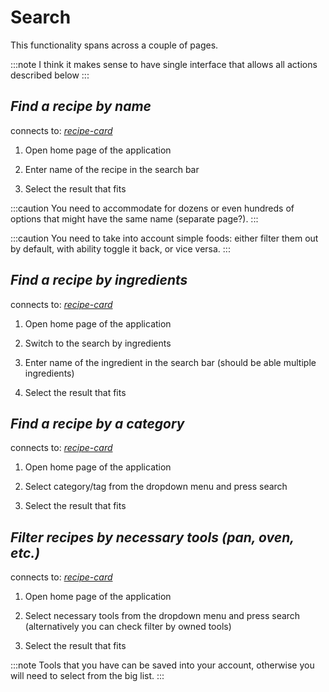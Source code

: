 
# Search

This functionality spans across a couple of pages.

:::note
I think it makes sense to have single interface that allows all actions described below
:::

## *Find a recipe by name*

connects to: *[recipe-card](./recipe-card)*

1. Open home page of the application

1. Enter name of the recipe in the search bar

1. Select the result that fits

:::caution
You need to accommodate for dozens or even hundreds of options that might have the same name (separate page?).
:::

:::caution
You need to take into account simple foods: either filter them out by default, with ability toggle it back, or vice versa.
:::

## *Find a recipe by ingredients*

connects to: *[recipe-card](./recipe-card)*

1. Open home page of the application

1. Switch to the search by ingredients

1. Enter name of the ingredient in the search bar (should be able multiple ingredients)

1. Select the result that fits

## *Find a recipe by a category*

connects to: *[recipe-card](./recipe-card)*

1. Open home page of the application

1. Select category/tag from the dropdown menu and press search

1. Select the result that fits

## *Filter recipes by necessary tools (pan, oven, etc.)*

connects to: *[recipe-card](./recipe-card)*

1. Open home page of the application

1. Select necessary tools from the dropdown menu and press search (alternatively you can check filter by owned tools)

1. Select the result that fits

:::note
Tools that you have can be saved into your account, otherwise you will need to select from the big list.
:::
